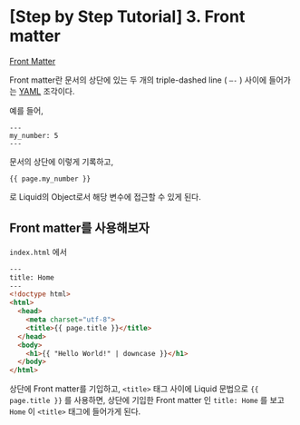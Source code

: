 # [Step by Step Tutorial] 3. Front matter

[Front Matter](https://jekyllrb.com/docs/step-by-step/03-front-matter/)

Front matter란 문서의 상단에 있는 두 개의 triple-dashed line ( `—-` ) 사이에 들어가는 [YAML](https://yaml.org/) 조각이다.

예를 들어,

    ---
    my_number: 5
    ---

문서의 상단에 이렇게 기록하고,

    {{ page.my_number }}

로 Liquid의 Object로서 해당 변수에 접근할 수 있게 된다.

## Front matter를 사용해보자

`index.html` 에서

```html
---
title: Home
---
<!doctype html>
<html>
  <head>
    <meta charset="utf-8">
    <title>{{ page.title }}</title>
  </head>
  <body>
    <h1>{{ "Hello World!" | downcase }}</h1>
  </body>
</html>
```

상단에 Front matter를 기입하고, `<title>` 태그 사이에 Liquid 문법으로 `{{ page.title }}` 를 사용하면, 상단에 기입한 Front matter 인 `title: Home` 를 보고  `Home` 이 `<title>` 태그에 들어가게 된다.